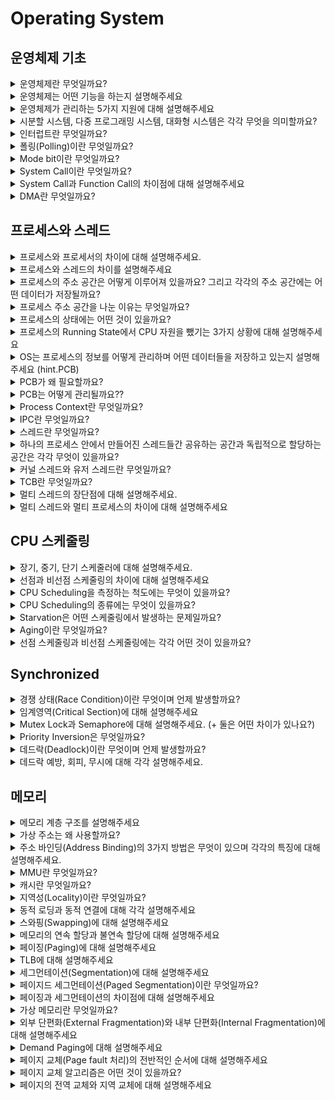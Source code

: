 # Operating System

## 운영체제 기초
<details>
<summary>운영체제란 무엇일까요?</summary>

<hr>

**운영 체제(OS, Operating System)** 란 컴퓨터 시스템의 자원을 효율적으로 관리하며 사용자가 컴퓨터를 편리하고 효과적으로 사용할 수 있는 환경을 제공하는 여러 프로그램들의 모임이다. 그리고 응용 프로그램과 하드웨어 간의 인터페이스로서 다른 응용 프로그램이 유용한 작업을 할 수 있도록 환경을 제공해준다.

넓은 의미에서는 커널 뿐만 아니라 시스템을 위한 유틸리티를 포함하는 개념을 갖고 있으며 좁은 의미에서는 메모리에 올라가있는 커널을 의미한다.

> 커널이란?
>
> - 전체 운영체제 코드 중 메모리에 올라가있는 부분을 커널이라고 한다.

<hr>
</details>

<details>
<summary>운영체제는 어떤 기능을 하는지 설명해주세요</summary>

<hr>

- CPU 스케줄링
- 메모리 관리
- 파일 관리
- 입출력 관리
- 프로세스 관리
- 네트워킹
- 보호
    - 시스템의 오류를 검사하고 복구합니다.
    - 자원 보호 기능을 제공합니다.

<hr>
</details>

<details>
<summary>운영체제가 관리하는 5가지 지원에 대해 설명해주세요</summary>

<hr>

**프로세스 관리**

- 프로세스의 스케줄링과 동기화 관리를 담당한다.
- 프로세스의 생성과 제거, 시작과 정지, 메시지 전달 등의 기능을 담당한다.

**저장장치 관리**

저장장치에는 1차 저장장치인 메인 메모리와 2차 저장장치인 하드디스크, NAND등이 있다. 운영체제는 이러한 저장장치를 관리하며 프로세스에게 메모리 할당 및 회수, 파일 생성과 삭제, 변경, 유지 등의 관리를 한다.

- 1차 저장장치 (Main Memory)
    - 프로세스에 할당하는 메모리
    - 영역의 할당과 해제각 메모리 영역 간의 침범 방지
    - 메인 메모리의 효율적 활용을 위한 가상 메모리 기능
- 2차 저장장치(HDD, NAND Flash Memory 등)
    - 파일 형식의 데이터 저장
    - 이런 파일 데이터 관리를 위한 파일 시스템을 OS에서 관리
    - `FAT, NTFS, EXT2, JFS, XFS` 등 많은 파일 시스템들이 개발되어 사용 중

**네트워킹**

TCP/IP기반의 인터넷에 연결하거나 응용 프로그램이 네트워크를 사용하면 OS에서 네트워크 프로토콜을 지원해야한다. 이처럼 OS는 응용 프로그램과 하드웨어 사이의 인터페이스 역하을 하며 하드웨어를 소프트웨어적으로 제어 및 관리를 하는 것을 알 수 있다.

**주변장치 관리**

- 입출력 장치의 스케줄링 및 전반적인 관리를 담당한다.
- 디바이스 드라이버를 OS가 관리하여 여러 하드웨어를 사용할 수 있게 해준다.

**사용자 관리**

사용자별 계정을 관리할 수 있는 사용자 관리 기능을 제공한다.

<hr>
</details>

<details>
<summary>시분할 시스템, 다중 프로그래밍 시스템, 대화형 시스템은 각각 무엇을 의미할까요?</summary>

<hr>

- CPU 작업시간을 여러 프로그램이 나누어 쓰는 시스템을 **시분할 시스템(time sharing system)**이라고 부른다.
- 메모리 공간을 분할해 여러 프로그램들을 동시에 메모리에 올려서 처리하는 시스템을 **다중 프로그래밍 시스템(multi-programming system)**이라고 한다.
- 사용자 관점에서 각 프로그램에 대한 키보드 입력의 결과를 곧바로 화면에 보여주는 것과 같은 시스템을 **대화형 시스템(interactive system)**이라고 한다.

→ 세 시스템 모두 여러 프로그램이 하나의 컴퓨터에서 동시에 실행되는 다중작업용 운영체제에 속한다.

<hr>
</details>

<details>
<summary>인터럽트란 무엇일까요?</summary>

<hr>

CPU가 프로그램을 실행하고 있는중 예기치 않은 상황이나 지금보다 먼저 수행해야하는 일이  발생한 경우 현재 실행 중인 작업을 즉시 중단하고, 발생된 상황에 대한 우선 처리가 필요함을 CPU에게 알리는 것을 의미한다.

- 하드웨어적으로 시그널을 확인하는 방식이다.
- 인터럽트 발생시에만 처리를 하여 시스템 부하가 적다.

이러한 인터럽트는 크게 하드웨어 인터럽트와 소프트웨어 인터럽트로 나뉘게 된다.

### 하드웨어 인터럽트

각각의 Hardware I/O device에서 발생한 인터럽트를 하드웨어 인터럽트라고 한다.

- 종류
  - 입출력 인터럽트 (I/O interrupt) - 입출력 작업의 종료나 입출력 오류에 의해 CPU의 기능이 요청됨
  - 정전,전원 이상 인터럽트(Power fail interrupt) - 전원 공급의 이상
  - 기계 착오 인터럽트(Machine check interrupt) - CPU의 기능적인 오류
  - 외부 신호 인터럽트(External interrupt) - I/O 장치가 아닌 오퍼레이터나 타이머에 의해 의도적으로 프로그램이 중단된 경우

### 소프트웨어 인터럽트 (= trap)

- CPU 내부에서 자신이 실행한 명령이나 CPU의 명령 실행에 관련된 모듈이 발생하는 경우 발생한다.
- 프로그램의 오류에 의해 생기거나 System call을 호출할 때 발생한다.
- 종류
  - **System call**: 애플리케이션이 kernel의 함수를 실행하기 위해 system call을 발생시킨다.
  - Exception
    - divide by zero, overflow/underflow, etc..

### 인터럽트 실행 과정

![Untitled](img/os/interrupt.png)

- Device controller는 요청한 작업이 끝나면 interrupt를 발생시켜 interrupt request line에 쌓아 둔다.
- CPU는 각각의 instruction이 끝날 때마다 interrupt line이 setting됐는지 확인을 하고 setting됐으면 CPU는 instruction의 수행을 멈추고 interrupt handler를 통해 interrupt를 처리한다.
- Interrupt가 발생하면 CPU는 interrupt vector로 실행을 전송한다. Interrupt vector는 interrupt service routine의 address를 알고 있어 해당 address를 알려주고 CPU는 해당 service routine을 실행시킨다. 실행이 끝나면 작업을 마친 프로세스를 block 상태에서 ready상태로 변경하고 기존의 수행 중이던 process를 이어서 수행한다. (프로세스의 우선순위에 따라 인터럽트 처리를 마친 프로세스를 바로 실행할 수도 있다.)

### 📚 Reference
- [인터럽트(Interrupt)의 개념과 종류](https://raisonde.tistory.com/entry/%EC%9D%B8%ED%84%B0%EB%9F%BD%ED%8A%B8Interrupt%EC%9D%98-%EA%B0%9C%EB%85%90%EA%B3%BC-%EC%A2%85%EB%A5%98)
- [[OS] Interrupt 인터럽트란?](https://doh-an.tistory.com/31)

<hr>
</details>

<details>
<summary>폴링(Polling)이란 무엇일까요?</summary>

<hr>

- 인터럽트와 같게 CPU가 다른 프로세스를 실행하는 동안 디바이스로 부터 발생하는 이벤트들을 처리하는 방법 중 하나이다.
- 폴링 방식은 특정 주기마다 CPU가 디바이스들이 serving(이벤트 처리)이 필요한지 체크하여야해서 CPU 사이클의 낭비가 발생한다.
    - 폴링은 특정 주기마다 CPU가 디바이스를 poll할 때만 serving이 가능하다. 하지만 인터럽트는 언제든지 발생할 수 있다.
- 인터럽트와 다르게 소프트웨어적으로 시그널을 확인하는 방식이다.
- 장점으로는 구현이 쉽고 우선순위의 변경이 용이하다는 점이 있다.

> 인터럽트는 폴링 방식과 다르게 하드웨어로 지원을 받아야하는 제약이 있다. 하지만 폴링 방식보다 신속하게 대응하는 것이 가능하여 실시간 대응이 필요할 때 필수적인 기능이다. 즉, 인터럽트는 발생시기를 예측하기 힘든 경우 컨트롤러가 가장 빠르게 대응할 수 있는 방식이다.


### 📚 Reference
- [Interrupt와 polling의 차이](https://seonggyu.tistory.com/26)

<hr>
</details>

<details>
<summary>Mode bit이란 무엇일까요?</summary>

<hr>

- 사용자 장치의 잘못된 수행으로 다른 프로그램 및 운영체제에 피해가 가지 않도록 하기 위한 Mode bit이라는 보호장치가 존재한다.
- Mode bit은 **하드웨어적**으로 두가지 모드의 operation을 지원한다.
  - 1이면 user mode (사용자 프로그램 수행)
  - 0이면 kernel mode (OS코드 수행)
- Privileged instruction은 파일을 다루거나 I/O에게 request를 하는 등 OS만 실행할 수 있는 instruction으로 kernel mode에서만 수행가능하다.
- 만약 user mode에서 실행하려고 하면 프로그램을 종료하고 software interrupt가 발생한다. User Program이 hardware에 접근하려면 system call을 통해 실행하여야 한다.

<hr>
</details>

<details>
<summary>System Call이란 무엇일까요?</summary>

<hr>

User program이 접근하지 못하는 OS만의 Privileged instruction을 실행하기 위해 OS에게 특정 일들을 수행해달라고 요청하는 것으로 Software interrupt이다. 이는 User program과 OS사이의 interface를 제공한다.

System call이 발생하면 mode bit을 0으로 변경하여 요청된 작업을 처리하고 다시 유저모드인 1로 변경하여 유저 프로세스가 수행되게 된다.

<hr>
</details>

<details>
<summary>System Call과 Function Call의 차이점에 대해 설명해주세요</summary>

<hr>

![Untitled](img/os/systemCall_vs_functionCall.png)

fuction call은 같은 process 내에서 process 내에 있는 function 을 불러서 수행하는 것이다. 반면에 System call은 OS의 도움을 받아 OS의 function을 불러서 수행하는 것이다.

<hr>
</details>

<details>
<summary>DMA란 무엇일까요?</summary>

<hr>

- 모든 메모리의 접근은 CPU에 의해 접근이 가능하여, 메모리의 접근을 위해서는 CPU에게 인터럽트를 발생시켜 부탁해야 했다. 이러한 구조는 모든 메모리 연산이 필요할 때마다 interrupt를 발생시키고, CPU는 인터럽트를 처리하기 위해 로컬버퍼와 메모리 사이에서 데이터를 옮기는 일까지 진행했다. 이러한 이유때문에 CPU의 효율성이 떨어지는 문제가 존재하였다. 비효율을 극복하기 위해 CPU이외에 메모리 접근이 가능한 장치가 있는데 이를 DMA(Direct Memory Access)라고 한다.
- DMA는 일종의 컨트롤러 장치로서, CPU가 입출력 장치들의 메모리 접근 요청에 의해 자주 인터럽트 당하는 것을 막아주는 역할을 한다.
- **DMA를 사용하면 로컬버퍼에서 메모리로 데이터를 읽어오는 작업을 CPU가 아닌 DMA가 대행하게 된다.** 덕분에 CPU가 인터럽트를 처리할 필요가 없다.
- DMA는 바이트단위가 아닌 블록 단위로 데이터를 메모리로 읽어온 후 CPU에게 인터럽트를 발생시켜 작업의 완료를 알린다.
  - CPU에 발생하는 인터럽트의 빈도를 줄여 CPU를 좀 더 효울적으로 관리할 수 있게 해준다.

<hr>
</details>

## 프로세스와 스레드
<details>
<summary>프로세스와 프로세서의 차이에 대해 설명해주세요.</summary>

<hr>

- 프로세스는 코드로 작성된 프로그램이 메모리에 적재되어 사용할 수 있는 상태가 된 것이다. 즉, 메모리 상에서 실행중인 프로그램을 프로세스라고 한다.
- 프로세서는 CPU를 의미한다.

<hr>
</details>

<details>
<summary>프로세스와 스레드의 차이를 설명해주세요</summary>

<hr>

- 프로세스는 메모리에 적재된 하나의 프로그램을 의미한다.
- 스레드는 CPU에서 동작하는 가장 작은 단위의 작업 단위이다.

> 프로세스는 운영체제로부터 자원을 할당받는 작업의 단위이고 스레드는 프로세스가 할당받은 자원을 이용하는 실행의 단위이다.

> 하나의 프로세스는 1개 이상의 여러 스레드가 들어갈 수 있으며 컨테이너는 스레드를 관리하는 컨테이너로 볼 수 있다.

<hr>
</details>

<details>
<summary>프로세스의 주소 공간은 어떻게 이루어져 있을까요? 그리고 각각의 주소 공간에는 어떤 데이터가 저장될까요?</summary>

<hr>

- **Text (Code)**: 코드 자체를 구성하는 메모리 영역
- **Data**:  전역변수, 정적 변수, 배열과 같은 static data (global variable)
  - 초기화된 데이터는 data 영역에 저장하며 초기화되지 않은 데이터는 bss 영역에 저장한다.
- **Stack**: 지역변수, 매개변수, 리턴 값과 같은 데이터를 저장하는 임시 메모리 영역이다. (local variable, function parameter, return address)
- **Heap**: run time 시점에 동적 할당되는 데이터들이 저장된다. (malloc, java object)

  > C에서 Pointer 변수 같은 경우 stack에는 데이터의 주소값들이 저장이 되고 heap에는 실제 값이 저장된다.

  > Java의 경우 객체 생성에서 비슷한 예시가 있다.
  >
  >
  > ![Untitled](img/os/process_stack_heap.png)
  >
  > int a,b는 local variable이어서 stack에 저장이 되고 class1 obj도 local variable이어서 stack에 저장이 되는데 object의 실제 내용은 heap에 저장이 되고 stack에서는 주소값을 갖고 있다. object는 생성이 되면 처음에는 stack에 주소값만 생성이 되고 실제로 할당이 되면 그때서야 heap이 생성되고 실제 데이터가 저장이 된다.

<hr>
</details>

<details>
<summary>프로세스 주소 공간을 나눈 이유는 무엇일까요?</summary>

<hr>

최대한 데이터를 공유하며 메모리 사용량을 줄이기 떄문이다.

Code와 같은 프로그램 자체의 정보는 같은 변함이 없는 같은 내용이기에 따로 관리를 하며 공유를 한다. 반면에 Stack, Data는 스택 구조의 특성과 전역 변수의 활용성을 위해서 나누게 되었다.

<hr>
</details>

<details>
<summary>프로세스의 상태에는 어떤 것이 있을까요?</summary>

<hr>

![Untitled](img/os/process_state.png)

- **New**: process가 생성중인 상태
- **Ready**: CPU를 사용하려고 기다리는 상태 (할당이 되면 바로 시행하려고 proces 가 메모리에 올라가 있다.)
- **Running**: CPU를 잡고 instruction을 수행중인 상태
- **Blocked(wait, sleep)**: CPU를 주어도 당장 instruction을 수행할 수 없는 상태, process 자신이 요청한 event (I/O, 공유하는 데이터 등)가 즉시 만족되지 않아 이를 기다리는 상태이다. 요청한 event가 수행을 마치면 interrupt를 발생시키고 blocked상태의 process를 ready queue에 옮겨준다.
- **Terminated**: 수행이 끝난 상태

<hr>
</details>

<details>
<summary>프로세스의 Running State에서 CPU 자원을 뺐기는 3가지 상황에 대해 설명해주세요</summary>

<hr>

1. Interrupt가 발생했을 때 (timer도 포함)
2. I/O request를 하기 위해 system call을 하여 waiting상태로 넘어가는 경우
3. Process의 수행이 끝나서 terminated로 되는 경우

<hr>
</details>

<details>
<summary>OS는 프로세스의 정보를 어떻게 관리하며 어떤 데이터들을 저장하고 있는지 설명해주세요 (hint.PCB)</summary>

<hr>
각각의 Process들은 OS의 관리를 받게 되는데 이때 OS는 process의 현재 정보들을 알기 위해 PCB(Process Control Block)를 사용한다.

PCB는 아래의 정보들을 저장하고 있다.

- Process **state**
- Process number: process id (**pid**)
- **Program counter** (PC) - next instruction address
- **CPU register** – contents of registers (in CPU)
- etc (Owner, CPU Usage, Memory Usage, Process Priority, I/O status information)

<hr>
</details>

<details>
<summary>PCB가 왜 필요할까요?</summary>

<hr>

CPU core는 하나의 프로세스가 사용하지 않고 여러 프로세스가 공유해서 사용한다. 이때 프로세스의 교체(Context switching)이 발생할 때마다 실행중인 CPU에 올라간 프로세스의 정보를 변경해야하고, 프로세스들은 추후 CPU 이용 순서가 왔을 때 이전 작업 내용을 이어서 하기 위해 정보를 저장해야할 필요가 있다. 운영체제는 이러한 프로세스의 정보를 PCB를 통해 저장하고 관리하고 있다.

Context Switching이 발생할 때는 PCB의 값들을 변경하게 되며 PCB의 정보를 통해 연산을 이어서 한다.

<hr>
</details>

<details>
<summary>PCB는 어떻게 관리될까요??</summary>

<hr>

- kernel의 data영역은 CPU, memory, disk등의 데이터들을 각각 갖고 있다. 그리고 각각의 process의 정보들을 갖고 있는 PCB들이 존재한다. 즉, PCB는 kernel의 data 영역에서 관리된다.

  ![Untitled](img/os/pcb_in_os.png)

- 이때 PCB들은 Linked List 방식으로 관리가 된다. PCB List Head에 PCB들이 생성될 때마다 붙게 된다. 주소값으로 연결이 이루어져 있는 연결리스트이기 때문에 삽입 삭제가 용이하다.
- 프로세스가 생성되면 PCB가 생성되고 프로세스가 종료되면 PCB도 제거된다.

<hr>
</details>

<details>
<summary>Process Context란 무엇일까요?</summary>

<hr>

- 프로세스 문맥(Process Context)이란 프로세스가 현재 어떤 상태에서 수행되고 있는지 정확히 규명하기 위해 필요한 정보를 의미한다.
- 시분할 시스템에서는 CPU의 제어권을 공유하기에 프로세스를 재개하는 시점에 대한 정보를 알기 위해 Process Context를 이용한다.
- 프로세스의 주소공간(코드, 데이터, 스택 상태)등을 비롯해 레지서터의 값, 시스템 콜 등을 통해 커널에서 수행한 일의 상태, 프로세스에 관해 커널이 관리하고 있는 각종 정보 등을 포함한다.
- 하드웨어 문맥, 프로세스 주소 공간, 커널상의 문맥으로 나누어볼 수 있다.
  - 하드웨어 문맥: CPU의 수행 상태를 나태는 것으로 **PC**와 **레지스터**에 저장한 값들
  - 프로세스 주소 공간: **코드**, **데이터**, **스택**으로 구성되는 주소공간
  - 커널 상의 문맥: **PCB**, **커널 스택**과 같은 자료구조
- 실행중인 프로세스가 발생할 때, 문맥을 교환하는 것을 Context Switching이라고 한다.
  - Context Switching은 타이머 인터럽트나 입출력 요청 시스템 콜을 통해 프로세스가 blocking 상태로 이동할 때만 발생하며, 그 외의 system call이나 context switching에는 발생하지 않는다.

    > 단순히 사용자 모드에서 커널 모드로 바뀌어 특권명령을 수행하는 시스템 콜이나 인터럽트는 단순히 커널 모드에서 처리하고 사용자모드로 바뀌게 된다. context switching은 없다!!!


<hr>
</details>

<details>
<summary>IPC란 무엇일까요?</summary>

<hr>

경우에 따라서 독립적인 프로세스들이 협력할 때 업무의 효율성이 증진될 수 있다.

- 부분적인 처리 결과나 정보 공유, 처리 속도 향상 등

이를 위해 운영체제는 프로세스간 협력 메커니즘을 제공한다. 대표적으로는 **IPC(Inter-Proess Communiacation)**이 있다.

즉, IPC란 하나의 컴퓨터 안에서 실행 중인 서로 다른 프로세스간에 발생하는 통신을 말한다.

### IPC 종류

> 대표적인 Message Passing과 Shared Memory만 알아도 된다.
>

**익명 PIPE**

익명 파이프는 부모-자식 프로세스간 통신처럼 통신할 프로세스를 명확히 알 수 있는 경우에 사용한다.

파이프는 두 개의 데이터를 연결하는데 하나의 프로세스는 데이터를 쓰기만하고, 다른 프로세스는 데이터를 읽기만하는 단방향 통신이다. (**반이중 통신**이라고도 불린다.) 그래서 양방향 통신을 하고 싶으면 2개의 파이프를 만들어야 한다.

간단하게 사용할 수 있는 장점이 있고 단순한 데이터의 흐름을 가질 땐 해당 파이프를 사용하는 것이 효율적이나 **전이중통신(양방향 통신)**을 위해 2개의 파이프를 만들어야 할 때는 구현이 복잡해진다는 단점이 있다.

**Named PIPE(FIFO)**

Named 파이프는 전혀 모르는 상태의 프로세스들 사이의 통신에 사용한다.

부모 프로세스와 무관한 다른 프로세스도 통신이 가능하다. 하지만 익명 파이프처럼 읽기/쓰기가 동시에 불가능하여 전이중 통신을 만들기 위해서는 2개의 파이프를 만들어야 한다.

**Message Passing**

두 프로세스의 주소 공간이 달라 메시지를 직접 전달할 수는 없고 통신하기를 원하는 두 프로세스 사이에 communication link를 생성한 후 커널의 `send()`, `recieve()` 연산을 통해 메시지를 주고받는다.

> `send()`, `recieve()` 연산은 시스템 콜을 통해 사용할 수 있다.
>

메시지 전달은 전송 대상이 다른 프로세스인지 아니면 메일박스라는 일종의 저장공간인지에 따라 다시 직접 통신(direct communication)과 간접 통신(indirect communication)으로 나뉘게 된다.

**Shared Memory**

파이프, 메시지 큐가 통신을 이용한 설비라면, **공유 메모리는 데이터 자체를 공유하도록 지원하는 설비**이다.

Shared memory를 사용하면 특수한 공간이 생기는데 이 공간을 process들이 각자 자신의 공간이라고 생각하며 사용한다. 프로세스가 공유 메모리 할당을 커널에 요청하면 커널은 해당 프로세스에 메모리 공간을 할당해주고 이후에 모든 프로세스는 해당 메모리에 접근할 수 있다.

해당 방법은 중개자 없이 곧바로 메모리에 접근할 수 있어서 IPC 중에서 가장 빠르게 작동한다. 하지만 2개 이상의 Process가 동시에 접근하려는 문제(Proces synchronization)와 Multi Processor에서의 Cache Coherence Problem이 발생할 수 있다.

**Memory Map**

공유 메모리처럼 메모리를 공유하는 방법이다. 메모리 맵은 열린 파일을 메모리에 매핑시켜 공유하는 방식이다.

주로 파일로 대용량 데이터를 공유해야 할 때 사용한다.

**Socket**

네트워크 통신을 통해 데이터를 공유한다.

클라이언트와 서버가 소켓을 통해서 통싢는 구조로 원격에서 프로세스간 데이터를 공유할 때 사용한다.

> 이러한 IPC 통신에서 프로세스 간 데이터를 동기화하고 보호하기 위해 세마포어와 뮤텍스를 사용한다.

<hr>
</details>

<details>
<summary>스레드란 무엇일까요?</summary>

<hr>

CPU가 동작하는 가장 작은 단위를 스레드(thread)라고 한다.
사용자들이 2개의 같은 program을 이용하는 경우는 program들은 동일한 code를 실행하고 data들을 공유하고 싶을 것이다. 그래서 code와 data를 같이 공유하며 사용하자라고 만든 것이 thread이다

- 하나의 Process는 한개 이상의 스레드로 구성된다.
- 동일한 프로그램을 여러 개 띄우더라도 process가 하나만 만들어진다. (code, data이 하나만 만들어진다는 뜻.)
- IPC없이 바로 shared memory에 접근 가능하다
- Process들끼리 바꾸는 context switching보다 Thread를 변경하는 것이 overhead가 적다.
- 새로운 스레드를 만들 때는 PC, Register, Stack에 대한 공간만 만들면 됨으로 프로세스를 만드는 것보다 memory와 time 측면에서 이점이 있다.

<hr>
</details>

<details>
<summary>하나의 프로세스 안에서 만들어진 스레드들간 공유하는 공간과 독립적으로 할당하는 공간은 각각 무엇이 있을까요?</summary>

<hr>

- 공유하는 공간: Code, Data (OS Resource도 공유한다.)
- 각각 관리하는 공간: PC, Register, Stack
  - TCB(Thread Control Block)으로 관리

<hr>
</details>

<details>
<summary>커널 스레드와 유저 스레드란 무엇일까요?</summary>

<hr>

### Kernel thread

- thread_create system call을 통해 생성되며 Kernel의 support를 받아 kernel이 thread의 존재를 알게 된다.
- 각각의 thread는 TCB를 갖는다. (TCB의 정보들은 PCB안에 있다.)
- **장점** : Parallelism과 Concurrency를 지원한다.

  (Concurrency: 하나의 스레드가 block 상태에 있어도 다른 스레드가 실행 가능하다.)

- **단점** : thread들은 kernel을 통해서 operation을 해야하기에 User thread보다 무겁다.

### User thread

![Untitled](img/os/user_thread.png)

- Implement thread in user library.
- 생성을 위해 system call이 필요 없다.
- 하나의 kernel thread안에 여러 개의 user thread가 mapping되어서 만들어진다.
- **장점** : kernel이 존재를 몰라서 user space안에서 thread library에 의해 관리된다. system call이 필요 없어서 빠르다.
- **단점** : 하나의 user thread가 system call을 만들면 전체 thread가 blocked 상태가 된다 또한 Parallelism을 지원하지 않는다.

<hr>
</details>

<details>
<summary>TCB란 무엇일까요?</summary>

<hr>

- 프로세스를 PCB를 통해 관리하듯이 스레드는 TCB(Thread Control Block)라는 구조를 통해 관리된다.
- TCB의 정보는 PCB안에 있다.
- 각각의 Kernel Thread에만 생성된다.
- PC, register의 정보를 갖고 있다.
- ready queue는 CPU를 기다리고 있는 TCB의 리스트로 context switch를 할때마다 TCB들에 있는 각각의 PC, register 정보를 바꿔주게 된다.

<hr>
</details>

<details>
<summary>멀티 스레드의 장단점에 대해 설명해주세요.</summary>

<hr>

하나의 프로세스에 여러 스레드로 자원을 공유하며 작업을 나누어 수행하는 것이다.

**장점**

- 독립적으로 프로세스를 생성하는 것에 비해 PC, Register, Stack에 대한 공간만 만들면 됨으로 프로세스를 만드는 것보다 memory와 time 측면에서 이점이 있다.
- 시스템의 처리율이 향상된다.
- 스레드간 데이터를 주고받는 것이 간단해지고 시스템 자원 소모가 줄었다.
- 스레드 사이의 작업량이 적어 Context Switching이 빠르다. (캐시 메모리를 비울 필요가 없다)
  - Non-blocking system call을 하여 효율적이다.
    - Single thread는 I/O작업을 하면 process전체가 waiting으로 가게 되는 blocking system인데 multi-thread process같은 경우는 하나의 thread가 I/O작업을 하여 해당 thread가 waiting으로 가더라도 다른 thread가 CPU를 할당받아 사용할 수 있는 Non-blocking system이다.
- 간단한 통신 방법으로 프로그램의 응답시간과 통신 비용이 단축됐다. (IPC없이 Shared 메모리에 접근 가능)

**단점**

- 자원을 공유하기에 bottle neck, deadlock과 같은 동기화 문제가 발생할 수 있다.
- 주의깊은 설계가 필요하고 디버깅이 어렵다.
- 하나의 스레드에 문제가 생기면 전체 프로세스가 영향을 받는다.
- 단일 프로세스 시스템의 경우 효과를 기대하기가 어렵다.

<hr>
</details>

<details>
<summary>멀티 스레드와 멀티 프로세스의 차이에 대해 설명해주세요</summary>

<hr>

> 멀티 프로세스는 하나의 프로그램을 여러 개의 프로세스로 구성하여, 각 프로세스가 하나의 작업을 처리하는 것을 의미한다.
>

> 멀티 스레드는 하나의 프로세스에 여러 스레드가 자원을 공유하며 작업을 나누어 수행하는 것이다.
>

차이

- 멀티 스레드는 멀티 프로세스보다 작은 메모리 공간을 차지하고 Context Switching이 빠른 장점이 있지만, 동기화 문제와 하나의 스레드 장애로 전체 스레드가 종료될 위험을 갖고 있다.
- 멀티 프로세스는 하나의 프로세스가 죽더라도 다른 프로세스에 영향을 주지 않아 안정성이 높지만, 멀티 스레드보다 많은 메모리 공간과 CPU 시간을 차지하는 단점이 있다.
- 두 방법은 동시에 여러 작업을 수행하는 점에서 동일하지만, 각각의 장단이 있음으로 적용하는 시스템에 따라 적합한 동작 방식을 선택하고 적용해야 한다.

### 📚 Reference
- [[OS]멀티 프로세스와 멀티 스레드의 차이는 무엇일까?](https://livenow14.tistory.com/67)

<hr>
</details>

## CPU 스케줄링
<details>
<summary>장기, 중기, 단기 스케줄러에 대해 설명해주세요.</summary>

<hr>

**장기 스케줄러(long term scheduler)**

- 장기 스케줄러는 작업 스케줄러(job scheduler)라고도 불리며, 어떤 프로세스를 준비 큐에 진입시킬지 결정하는 역할을 한다.
  - ready queue에 있는 작업들은 CPU에서 실행되기 위해 프로세스 메모리를 보유하여야 하여 장기 스케줄러는 메모리를 할당하는 문제에 관여한다. → 메모리 할당 승인을 결정
  - 메모리에 올라가있는 프로세스의 수(degree of multiprogramming)를 조절한다.

  > 현대의 시분할 시스템의 운영체제에서는 프로세스가 시작 상태가 되면 장기 스케줄러 없이 곧바로 프로세스에 메모리를 할당해 준비 큐에 넣어준다. → 장기 스케줄러 대신 중기 스케줄러를 사용
>

**단기 스케줄러(short term scheduler)**

- 단기 스케줄러는 CPU 스케줄러라고도 하며, ready queue의 프로세스 중에서 어떤 프로세스를 다음번에 실행 상태로 만들 것인지 결정한다.
- 시분할 시스템에서는 타이머 인터럽트가 발생하면 단기 스케줄러가 호출된다.

**중기 스케줄러(medium term scheduler)**

- 현대의 시분할 시스템용 운영체제에서는 장기 스케줄러 대신 중기 스케줄러를 두는 경우가 많다.
- 너무 많은 프로세스에게 메모리를 할당해 시스템의 성능이 저하되는 경우 이를 해결하기 위해 메모리에 적재된 프로세스의 수를 동적으로 조절하기 위해 추가된 스케줄러이다. (장기 스케줄러와 같이 메모리에 올라와 있는 프로세스 수를 조절하는 역할 수행)
- 프로세스당 보유 메모리양이 지나치게 적어진 경우 이를 완화시키기 위해 일부 프로세스를 메모리에서 디스크로 스왑 아웃(swap out)시키는 역할을 수행한다.
  - 0순위: block 상태의 프로세스
  - 그럼에도 부족하다면? 타이머 인터럽트의 발생으로 준비큐로 이동하는 프로세스를 swap out!
- 중기 스케줄러에는 중지(suspended, stopped) 상태가 추가되어 운영된다.
  - 중지 상태의 프로세스들은 메모리를 조금도 보유하지 않고 디스크에 스왑 아웃된 상태로 존재한다.

<hr>
</details>

<details>
<summary>선점과 비선점 스케줄링의 차이에 대해 설명해주세요</summary>

<hr>

**Non-preemtive(비선점)**

- Process가 CPU를 스스로 놔줄 때까지 기다리는 스케줄링 방식이다. Process들은 종료 또는 I/O 작업을 하기 전까지는 CPU를 지속적으로 사용할 수 있다.
- CPU를 놓아줄 때까지 기다려야해서 preemtive에 비하여 context switch가 적게 일어나 Overhead가 적다. 하지만 새로운 작업을 요청해도 자신의 순서가 오기까지 오래 기다려야 하기에 response time이 오래걸리는 단점이 있다.
- 바로바로 반응해야하는 프로그램들에는 좋지 못하다.

**Preemtive(선점)**

- interrupt를 통해 강제로 CPU를 뺐는 방법이다.
- 현대 대부분의 OS는 preemtive방식이다.
- race condition이 발생한다.

<hr>
</details>

<details>
<summary>CPU Scheduling을 측정하는 척도에는 무엇이 있을까요?</summary>

<hr>

- **CPU utilization**: CPU를 얼마나 사용하는지, 높을수록 효율적으로 사용하는 거라 좋다.
- **Throughput**:  시간당 수행한 작업의 양
- **Turnaround time**
  - 프로세스가 종료되기까지 걸린 시간
  - waiting시간, 실행 시간을 모두 합친 것으로 process가 생성되어서 종료되기까지 총 시간
- **Waiting time**
  - ready queue에서 기다린 총 시간
  - waiting queue에서 기다리는 전체 시간을 의미
  - turnaround time과 함께 CPU scheduling 알고리즘의 성능을 측정하는 변수로 사용
- **Response time**
  - 프로세스가 생성되고 첫번째 응답이 있기까지 걸린 시간
  - interactive and real-time system 프로그램 측정에 사용된다.

<hr>
</details>

<details>
<summary>CPU Scheduling의 종류에는 무엇이 있을까요?</summary>

<hr>

### **First-come, First-Served (FCFS)**

- Queue와 같이 먼저 들어온 것이 먼저 수행되는 스케줄링 방법이다.
- Non-preemtive scheduling방법이다.
- **Convoy Effect** 가 발생할 수 있다.

  > Convoy Effect란?
  >
  >
  > I/O bound process 들이 늦게 들어오고 CPU bound process들이 먼저 들어오게 된다면 실행 시간이 적은 I/O bound process들은 많은 시간을 기다려야하는데 이러한 상황을 Convoy Effect라고 한다.
  >
  > ![Untitled](img/os/convoy_effect.png)
>

### Shortest-Job-First (SJF) scheduling

- CPU burst가 짧은 것부터 실행을 하여 waiting time을 최소 시키는 스케줄링 방법이다.
- 평균 waiting time이 가장 적다
- SJF에서는 CPU bust length가 어떤지는 확실히 알 수가 없어서 예측을 해야한다. 예측은 과거의 데이터를 갖고 exponential moving average를 하여 CPU burst를 예측한다.
- Nonpreemptive SJF, Preemptive SJF가 존재한다.

![Untitled](img/os/cpu_scheduling_sjf.png)

> **Shortest-Remaining-Time-First (SRTF)**
>
> - Preemptive SJF이다.
> - preemptive SJF는 새로운 process가 들어왔을때 또는 process가 종료됐을때마다 어떤 process의 burst time이 가장 작은지 판별을 하고 현재 실행되고 있는 process보다 더 짧은 burst time을 가진 process가 있다면 context switch를 한다.
    >
    >     ![Untitled](img/os/cpu_scheduling_srtf.png)

- SJF 장점
  - waiting time을 최소화한다.
  - 짧게 끝낼 수 있는 process들을 먼저 실행시켜서 process의 수를 최소화한다.
- SJF 단점
  - CPU burst time은 예측으로만 알 수 있는데 예측이 틀릴 수 있기에 실제 적용이 힘들다.
  - **Starvation Problem**이 발생할 수 있다.

    > Starvation이란?
    >
    > - burst time이 짧은 process들이 계속 들어오면 burst time의 길이가 긴 process는 실행되지 못하고 무한정 기다리게 된다. 이러한 문제를 Starvation이라고 한다.

### HRN (Hightest Response-ratio Next)

- SJF의 단점을 보완하여 우선순위를 계산하여 CPU 선점의 불평등을 보완한 방법이다.
- 프로세스가 실제 실행될 시간과 대기 시간에 따라 우선순위를 결정한다.
- 우선순위 = (대기시간 + 실행시간) / (실행시간)

### **Round Robin (RR)**

![Untitled](img/os/cpu_scheduling_rr.png)

- Timer를 사용하여 time quantum이후에 실행중인 일을 중단하고 다른 process로 context switch 시키는 실행시키는 스케줄링 방법이다.
- 일반적으로 SJF보다 평균 waiting time이 높다. 하지만 공정하고 starvation이 발생하지 않는다.
- 성능은 time quantum을 매우 크게 설정하면 FCFS와 같이 실행되고 매우 작게 설정하면 context switch time이 증가하여 overhead가 매우 높아져 비효율적으로 된다.
- 장점
  - 모두 돌아가며 수행하기에 response time이 적다.
  - FCFS와 비교하였을 때 I/O bound process에 한해서 waiting time이 크게 줄어든다. SJF보다는 일반적으로 waiting time이 길다.
  - SJF의 문제인 starvation이 발생하지 않는다.
- 단점
  - 길이가 비슷한 process들을 수행시키면 turnaround time이 증가하는 문제점이 있다.
  - preemtive 방식이기에 context switching을 하는 overhead가 발생한다.

### **Priority Scheduling**

![Untitled](img/os/cpu_scheduling_priority.png)

- Priority가 높은 process들부터 먼저 수행하는 스케줄링 방법이다.
- SJF도 priority scheduling중 하나이다. (우선순위를 job의 길이가 작은 거로 정한 것)
- Starvation이 발생할 수 있다. → 그에 대한 해결책 중 하나가 **Aging**이다.

  > Aging이란?
  >
  > - Aging은 각각의 process마다 시간이 지나면 지날수록 우선순의를 높여주는 방법이다.

### Multileve Queue

![Untitled](img/os/cpu_scheduling_multilevel_queue.png)

- 작업들을 여러 종류의 그룹으로 나누어 여러 개의 큐를 이용하는 기법이다.
  - 커널 작업은 우선순위가 높은 큐에서 실행된다.
- 우선순위가 낮은 큐들이 실행 못하는 걸 방지하고자 각 큐마다 다른 `Time Quantum`을 설정 해주는 방식 사용한다.
  - 우선순위가 높은 큐는 작은 `Time Quantum` 할당하고 우선순위가 낮은 큐는 큰 `Time Quantum` 할당한다.

### Multilevel-Feedback-Queue (다단계 피드백 큐)

![Untitled](img/os/cpu_scheduling_multilevel_feedback_queue.png)

- Multileve Queue에서 time quantum을 다 채운 프로세스는 CPU burst process라고 판단하여 하위 우선순위 큐로 내리는 스케줄링 방법이다.
- **I/O burst process와 같이 짧은 작업들에 우선순위를 주는 방법**이다.
- 처리 시간이 짧은 프로세스를 먼저 처리하기에 평균 turnaround time을 줄여준다.

### Real-time scheduling

- Process중에서 Deadline이 존재하는 것들도 존재한다. Real-time scheduling은 deadline을 지켜주는 스케줄링 방법이다.
- **Rate Montonic Scheduling, Earliest Deadline First Scheduling (EDF)** 이 존재한다.

<hr>
</details>

<details>
<summary>Starvation은 어떤 스케줄링에서 발생하는 문제일까요?</summary>

<hr>

Starvation이란?

- Priority Scheduling에서 우선순위가 높은 process들이 계속 들어오면 우선순위가 낮은 process는 실행되지 못하고 무한정 기다리게 된다. 이러한 문제를 Starvation이라고 한다.
- Priority Scheduling, SJF Scheduling에서 발생한다.

<hr>
</details>

<details>
<summary>Aging이란 무엇일까요?</summary>

<hr>

Aging은 Starvation을 해결하는 방법 중 하나로 각각의 process마다 시간이 지나면 지날수록 우선순의를 높여주는 방법이다.

<hr>
</details>

<details>
<summary>선점 스케줄링과 비선점 스케줄링에는 각각 어떤 것이 있을까요?</summary>

<hr>

**선점 스케줄링**

- SRTF(Shortest Remaining Time First)
- 라운드로빈(Round-Robin)
- 다단계 큐(Multi-level Queue)
- 다단계 피드백 큐

**비선점 스케줄링**

- FCFS(First Come First Service)
- SJF(Shortest Job First)
- 우선순위(Priority)
- HRN(Heighest Response Next)

<hr>
</details>

## Synchronized
<details>
<summary>경쟁 상태(Race Condition)이란 무엇이며 언제 발생할까요?</summary>

<hr>

multicore cpu에서 두개 이상 프로세스가 parallel하게 실행되는 경우 또는 두개 이상의 프로세스가 하나의 single core에서 concurrently하게 실행되는 등 공유 자원에 동시접근하는 문제가 발생할 수 있다.

이와 같이 두개 이상의 프로세스를 두고 경쟁하는 문제를 Race Condition이라고 한다.

### Race Condition이 발생하는 경우

1. **커널 작업을 수행하는 중에 인터럽트 발생하는 경우**
  - 문제점 : 커널모드에서 데이터를 로드하여 작업을 수행하다가 인터럽트가 발생하여 같은 데이터를 조작하는 경우
  - 해결법 : 커널모드에서 작업을 수행하는 동안, 인터럽트를 disable 시켜 CPU 제어권을 가져가지 못하도록 한다.
2. **프로세스가 'System Call'을 하여 커널 모드로 진입하여 작업을 수행하는 도중 context switching이 발생할 때**
  - 문제점 : 프로세스1이 커널모드에서 데이터를 조작하는 도중, 시간이 초과되어 CPU 제어권이 프로세스2로 넘어가 같은 데이터를 조작하는 경우 ( 프로세스2가 작업에 반영되지 않음 )
  - 해결법 : 프로세스가 커널모드에서 작업을 하는 경우 시간이 초과되어도 CPU 제어권이 다른 프로세스에게 넘어가지 않도록 함
3. **멀티 프로세서 환경에서 공유 메모리 내의 커널 데이터에 접근할 때**
  - 문제점 : 멀티 프로세서 환경에서 2개의 CPU가 동시에 커널 내부의 공유 데이터에 접근하여 조작하는 경우
  - 해결법 : 커널 내부에 있는 각 공유 데이터에 접근할 때마다, 그 데이터에 대한 lock/unlock을 하는 방법

<hr>
</details>

<details>
<summary>임계영역(Critical Section)에 대해 설명해주세요</summary>

<hr>

- 각각의 process들은 shared data를 접근하는 부분에 critical section이라고 불리는 code segment를 갖고 있다.
- 동시간대에 하나의 process만 critical section을 실행할 수 있다.
- 각각의 process들은 critical section에 들어갈 때 `entry section`에서 permission에 대해 물어보고 사용 가능하면 들어간다. 실행을 마치면 `exit section`을 통해 사용을 마쳤다는 것을 알리고 `remainder section`을 이어서 실행시킨다.
- Critical section에는 필요 조건이 있다.
  - **Mutual Exclusion**: 하나의 프로세스가 들어오면 다른 프로세스는 못 들어온다.
  - **Progress**: Critical Section을 실행하는 프로세스가 없을 때는 원하는 프로세스는 누구나 들어갈 수 있다.
  - **Bounded** **waiting**: 각각의 process들은 몇번의 시도안에 Critical Section에 들어갈 수 있어야 한다.
- Critical Section은 Mutex Lock 또는 Semaphore로 구현된다.

<hr>
</details>

<details>
<summary>Mutex Lock과 Semaphore에 대해 설명해주세요. (+ 둘은 어떤 차이가 있나요?)</summary>

<hr>

많은 시스템들은 synchronization을 하기 위해 atomic hardware instruction의 도움을 받는다. Atomic instruction은 interrupt를 발생하지 않는다.

mutex lock과 semaphore는 atomic instruction을 사용하기 위한 tool이다. 둘은 atomic instruction의 지원을 받아서 Critical Section을 구현한다.

### Mutex Locks

- 임계 구역을 가진 스레드들의 실행시간이 서로 겹치지 않고 각각 단독으로 실행되게 하는 기술로 공유된 자원의 데이터 혹은 임계영역(Critical Section) 등에 하나의 Process 혹은 Thread만 접근하도록 지원한다. (동기화 대상이 하나)
- Mutual Exclusion(상호 배제)의 약자이다.
- 해당 접근을 조율하기 위해 lock과 unlock을 사용한다. 누군가가 lock을 acquire하게된다면 다른 process들은 critical section을 들어가지 못한다.
  - lock : 현재 임계 구역에 들어갈 권한을 얻어온다 ( 만약 다른 프로세스/스레드가 임계 구역 수행 중이면 종료할 때까지 대기 )
  - unlock : 현재 임계 구역을 모두 사용했음을 알린다. ( 대기 중인 다른 프로세스/스레드가 임계 구역에 진입할 수 있음 )

### Semaphore

- 공유된 자원의 데이터 혹은 임계영역(Critical Section) 등에 정해진 수의 Process 혹은 Thread만 접근하도록 지원한다. (동기화 대상이 하나 이상)
- Semaphore는 S라는 integer variable을 갖고 critical section을 관리한다.
- Wait(S)와 signal(S)는 atomic instruction이다
- Semaphore는 mutex lock보다 활용도가 높다.
- semaphore의 크기에 따라 Binary semaphore, Counting semaphore가 존재
- Deadlock과 Priority Inversion 문제가 발생할 수 있다.

**Binary semaphore**

- Semaphore값이 0,1만 갖는 것으로 Mutex lock과 동일하다.
- 누가 사용하면 semaphore는 0으로 되고 안쓰면 1이 된다.

**Counting semaphore**

- Semaphore의 값이 0,1말고도 다른 값들도 가질 수 있어서 여러 개의 thread가 resource를 동시에 이용할 수 있게 해준다. (=여러 개의 resource를 이용할 수 있다.)

### Semaphore와 Mutex의 차이

- Mutex는 동기화 대상이 오직 1개일 때 사용하며, Semaphore는 동기화 대상이 1개 이상일 때 사용한다.
- Mutex는 자원을 소유할 수 있고, 책임을 가지는 반면 Semaphore는 자원 소유가 불가합니다. Mutex는 상태가 0, 1 뿐이므로 Lock을 가질 수 있고, 소유하고 있는 스레드만이 Mutex를 해제할 수 있다. 반면 Semaphore는 Semaphore를 소유하지 않는 스레드가 Semaphore를 해제할 수 있다.
- Semaphore는 시스템 범위에 걸쳐 있고, 파일 시스템 상의 파일로 존재합니다. 반면, Mutex는 프로세스의 범위를 가지며 프로세스 종료될 때 자동으로 Clean up 된다.

### 📚 Reference
- [[운영체제] Mutex 뮤텍스와 Semaphore 세마포어의 차이](https://heeonii.tistory.com/14)

<hr>
</details>

<details>
<summary>Priority Inversion은 무엇일까요?</summary>

<hr>

이는 Priority Scheduling에서 발생할 수 있는 문제로 우선순위가 높은 프로세스가 필요로 하는 자원을 우선순위가 낮은 프로세스가 lock을 걸고 있을 때 발생하는 문제이다.

![Untitled](img/os/priority_inversion.png)

낮은 우선순위를 가진 L이 resource R을 이용중인데 R을 이용하고 싶고 높은 우선순위를 가진 H가 ready queue에 추가되어서 먼저 수행을 하려고 하는데 L이 interrupt발생을 못시키게 하는 semaphore에 접근중이라 H는 L의 수행이 끝날때까지 기다린다. (여기까지는 Priority inversion이 아니다.)
이때 R에 접근을 하고싶어하지 않는 M이 ready queue에 추가되면 R에 관련없는 M은 preemption을 발생시켜 L을 종료시키고 M을 수행한다. M이 preemption을 발생시켜 H가 M까지 기다리게 하는 일을 priority inversion이라고 한다.

<hr>
</details>

<details>
<summary>데드락(Deadlock)이란 무엇이며 언제 발생할까요?</summary>

<hr>

데드락은 두 개 이상의 프로세스나 스레드가 서로 자원을 얻지 못해서 다음 작업을 하지 못하여 무한히 다음 자원을 기다리는 상태를 말한다.

> 자원의 종류
>
> - Physical resource type: I/O device, memory space, CPU cycle과 같은 resource들
> - Logical resource type: semaphore, mutex lock, file과 같이 물리적으로 존재하지 않지만 여러 process가 같이 사용하는 자원

### 데드락이 발생하는 조건

데드락이 발생하려면 아래의 4가지 조건을 모두 만족해야한다.

1. Mutual Exclusion

   자원에 대해서 한개의 Process만이 점유할 수 있다. 동시에 여러개의 프로세스가 점유할 수 없다.

2. Hold and wait

   최소한 하나의 자원을 점유하고 있으면서 다른 프로세스에 할당되어 사용하고 있는 자원을 추가로 점유하기 위해 대기하는 프로세스가 존재해야 한다

3. No Preemption

   다른 프로세스에 할당된 자원은 사용이 끝날 때까지 강제로 뺐을 수 없다.

4. Circular wait

   사이클이 존재해야한다.

<hr>
</details>

<details>
<summary>데드락 예방, 회피, 무시에 대해 각각 설명해주세요.</summary>

<hr>

### 데드락 예방 (**Prevention**)

데드락 발생 4가지 조건 중 하나의 조건을 없애서 Deadlock 예방할 수 있다. deadlock prevention은 deadlock의 4가지 발생조건 중 최소한 하나의 조건을 거부하여 예방하지만 실현 불가능한 case들이 존재하고 심각한 resource의 낭비를 만들어 utilization이 낮아진다.

1. **No mutual exclusion**
  - 같은 시간에 자원들을 공유할 수 있도록 한다.
  - Problem: mutual exclusion을 없애면 deadlock을 예방하지만 race condition이 발생한다.

    →  공유 할 수 없는 자원(mutex lock, printer)도 존재하기도 하여서 mutual exclusion을 없애는 것은 사실상 어렵다

2. **No hold and wait**
  - 프로세스가 resource를 요청할 때마다 다른 리소스를 보유하지 않도록 보장한다.
  - **Total allocation**: 필요로 하는 자원들을 모두 이용할 수 있을 때까지 기다렸다가 한번에 allocation받아서 hold and wait을 없애는 방법이다.
  - Problem: 작업이 끝난 resource들도 오랫동안 갖고 있어서 resource utilization이 떨어진다
3. **Allow preemption**
  - Preemption을 허용하는 방법이다. (e.g. RR scheduling)
  - Problem: CPU같은 경우는 preemption을 하는 것이 괜찮지만 semaphore와 같은 자원들은 불가능하다.
4. **No circular wait**
  - **Total ordering**: 자원 타입별로 전체적인 순서를 정하고 order의 수를 높여가며 자원을 요청하여 circular wait을 없애준다. (사이클이 있어도 circular wait이 없어진다.)
  - Problem: 항상 순서에 따라 자원을 요청해야한다.

### 데드락 **회피(Avoidance)**

- 어떠한 요청이 왔을 때 데드락이 절대 일어나지 않는 safe상태로 유지할 수 있으면 요청을 받아주고 unsafe상태로 가게 된다면 그 요청을 거부하며 항상 safe상태로 유지되게 하는 것이 Deadlock avoidance이다.
- instance수가 1개인지 여러 개인지에 따라 **Resource-Allocation Graph Algorithm**과 **Banker’s Algorithm**이 존재한다.

### 데드락 무시(**Ignorance)**

- Ignore the problem and pretend that deadlocks never occur in the system (Ostrich Algorithm)
- 실제 system에서는 deadlock prevention, avoidance를 하면 overhead가 너무 커서 실제로는 사용하지 않는다.
- 실제로는 deadlock ignorance를 하여 개발자들이 deadlock에 빠지지 않도록 코딩을 하게 한다.
- 만약 deadlock에 빠질 경우 deadlock recovery(ex. 재부팅, 프로세스 종료, resource강제로 빼았기)등의 작업을 한다.
  - Deadlock Detection

    자원 할당 그래프를 통해 데드락을 탐지한다.

  - Recovery

    데드락을 일으킨 프로세스를 종료하거나 할당된 자원을 해제시켜 회복하는 방법이다.

    > **프로세스 종료 방법**
    >
    > - 교착 상태의 프로세스를 모두 중지한다
    > - 교착 상태가 제거될 때까지 하나씩 프로세스 중지한다
    >
    > **자원 선점 방법**
    >
    > - 교착 상태의 프로세스가 점유하고 있는 자원을 선점해 다른 프로세스에게 할당한다 (해당 프로세스 일시정지 시킴)
    > - 우선 순위가 낮은 프로세스나 수행 횟수 적은 프로세스 위주로 프로세스 자원 선점한다

<hr>
</details>

## 메모리
<details>
<summary>메모리 계층 구조를 설명해주세요</summary>

<hr>

메모리 계층구조란, 메모리를 필요에 따라(CPU가 메모리에 더 빨리 접근하기 위함) 여러 가지 종류로 나누어 둠을 의미한다.

메모리 계층 구조를 바탕으로 컴퓨터의 설계에 있어 상황에 맞게 여러 저장 장치를 각각의 역할이나 특징을 기반으로 사용할 수 있도록 하여 최적의 효율을 낼 수 있도록 한다.

![Untitled](img/os/memory_hierarchy.png)

**레지스터(Register)**

- CPU가 요청을 처리하는데 필요한 데이터를 일시적으로 저장하는 기억장치이다.
- CPU 안에 존재한다.

**캐시(Cache)**

- 캐시는 지역성의 원리를 이용하여 얻고자 하는 데이터를 필요한 순간마다 데이터가 저장되어 있는 저장소에서 가져오는 일에 대한 시간을 줄일 때 사용되는 임시 저장소이다.
- 데이터나 값을 미리 복사해둔 임시 저장소로 속도가 빠른 장치와 느린 장치 사이에서 속도차에 따른 병목 현상을 완화하기 위한 범용 메모리이다.
- 메인 메모리의 접근을 빠르게 하기 위한 CPU 캐시, 하드 디스크에 내장된 디스크 캐시(==디스크 버퍼), 페이지 캐시(TLB) 등이 존재한다.

**메인 메모리(Main Memory)**

- 1차 기억장치(주 기억장치)로 실행중인 프로그램들이 올라가는 메모리 공간이다.
- 휘발성 장치인 RAM과 고정 기억 장치인 ROM이 존재한다.

**하드 디스크 드라이브(HDD)**

- 비휘발성으로 순차접근이 가능한 컴퓨터의 보조 기억 장치이다.

### 메모리 계층 구조의 목적

- 전체 기억 장치를 구성하는데 있어 가격은 최소화하면서 빠른 접근 속도와 대용량의 크기를 제공하는 **입출력의 경제성을 확보**를 목적으로 두고 있다.
- 큰 메모리를 사용해도 모든 데이터를 계속 이용하는 것이 아닌 자주 자주 쓰는 데이터는 빈번하게 사용되며, 잘 사용되지 않는 데이터는 자주 쓰이지 않는다. (지역성) 이러한 이유때문에 자주 쓰이는 데이터들을 메모리에서 캐시로 올린다.
- 메모리는 상위 계층에 갈 수록 비싸다. 그렇기에 계층적으로 구성하며 효율적인 구동을 위해 필요한 데이터들만 상위 계층으로 올린다.

### 📚 Reference
- [메모리 계층구조](https://velog.io/@steadygo247/메모리-계층구조)

<hr>
</details>

<details>
<summary>가상 주소는 왜 사용할까요?</summary>

<hr>

메모리의 공간이 한정적이기 때문에, 사용자에게 더 많은 메모리를 제공하기 위해 '가상 주소'라는 개념이 등장하였다. (가상 주소는 프로그램 상에서 사용자가 보는 주소 공간이라고 보면 된다) 각각의 process들은 실제 physical memory address를 이용하는 대신 앞서 말한 가상주소인 logical address를 이용한다.

<hr>
</details>

<details>
<summary>주소 바인딩(Address Binding)의 3가지 방법은 무엇이 있으며 각각의 특징에 대해 설명해주세요.</summary>

<hr>

> 주소 바인딩이란?
>
> - CPU가 기계어 명령을 수행하기 위해 논리적 주소를 통해 메모리 참조를 하게 되면 논리적 주소가 물리적 메모리와 매팽된다. 이렇게 논리적→물리적 주소로 연결시켜주는 것을 address binding이라고 한다.

### Compile time binding

- 컴파일하는 시점에 해당 프로그램이 물리적 메모리의 위치가 결정된다.
- 프로그램이 절대 주소로 적재시키는 절대코드(absolute code)를 생성한다.
- 프로그램이 올라가있는 물리적 메모리 위치(주소)를 변경하고 싶다면 다시 컴파일이 필요하다.

  → 이러한 이유 때문에 시분할 컴퓨팅 환경에서는 잘 사용하지 않는다.


### load time binding

- 프로그램 실행이 시작될 때 물리적 메모리 주소가 결정된다.
- 프로그램을 메모리에 적재시키는 프로그램인 로더(loader)의 책임하에 물리적 메모리 주소가 부여되며 프로그램이 종료될 때까지 물리적 메모리상의 위치가 고정된다.
- 컴파일러가 재배치 가능 코드(relocatable code)를 생성한 경우에 가능한 방식이다.
- 물리적 메모리 위치(주소)를 변경하고 싶다면 reload를 해야한다. (recompile보다는 소모가 적다.)

### execution time binding / run time binding

- 프로그램이 시작한 후에도 프로그램이 위치한 물리적 메모리상의 주소가 변경될 수 있다.
- CPU가 주소를 참조할 때마다 해당 데이터가 물리적 메모리의 어느 위치에 존재하는지, 주소 매핑 테이블(address mapping table)을 이용해 바인딩을 점검해야 한다.
- 실시간 바인딩이 가능하기 위해 **기준 레지스터(base register)** 와 **한계 레지스터(limit register)** 를 포함해 **MMU(Memory Management Unit)** 이라는 하드웨어적인 지원이 필요하다.
- 대부분의 OS가 이 방법을 사용한다.
- 물리적 메모리 위치(주소)를 변경하고 싶다면 recompile, reload를 할 필요가 없이 relocation register의 값만 바꿔주면 된다.

<hr>
</details>

<details>
<summary>MMU란 무엇일까요?</summary>

<hr>

- MMU(Memory Management Unit)는 **논리적 주소를 물리적 주소로 매핑해주는 하드웨어 장치**이다.
- CPU가 특정 프로세스의 논리적 주소를 참조하려고 할 때 MMU 기법은 해당 주소값에 기준 레지스터의 값을 더해 물리적 주소값을 얻어낸다.
  - 이때 프로세스의 물리적 메모리 시작 주소인 기준 레지스터를 **재배치 레지스터(relocation register)** 라고 부른다.

  ![Untitled](img/os/mmu.png)

- process마다 각각 다른 값의 relocation(=base) register, limit register를  갖고 있으며 이를 통해 logical address space를 정의한다.(값은 PCB에 저장)
  - Context switching으로 CPU에서 수행 중인 프로세스가 바뀔 때마다 relocation register의 값을 해당 프로세스에 해당하는 값으로 재설정함으로써 프로세스별로 address binding을 올바르게 할 수 있게 된다.
- MMU는 권한이 없는 다른 프로세스의 물리적 주소 공간으로의 침범을 막기 위해 **한계 레지스터(limit register)** 를 이용하여 **메모리 보안**을 한다.
  - 논리적 주소값이 limit register에 저장된 프로세스의 크기보다 작은지 확인하고, 만약 작다면 relocation register를 더해 물리적 주소를 찾아내고 만약 크다면 트랩(trap)을 발생시켜 프로세스를 강제 종료시킨다.

> MMU가 하는일은??
>
> 1. 논리적 주소를 물리적 주소로 매핑!
> 2. 메모리 보호!!

<hr>
</details>

<details>
<summary>캐시란 무엇일까요?</summary>

<hr>

주기억장치에 저장된 내용의 일부를 임시로 저장해두는 기억장치로 CPU와 주기억장치의 속도 차이로 성능 저하를 방지해준다.

> 캐시는 플리플롭 소자로 구성되어 SRAM으로 되어있어서 DRAM보다 빠른 장점을 지니고 있다.
>

CPU에서 메인 메모리에 접근하기 이전에 먼저 캐시 기억장치를 확인하게 된다. 데이터가 존재하면 Cache Hit이 발생하여 바로 해당 명령어를 사용하고 데이터가 없다면 Cache miss가 발생하여 Main memory로 접근하게 된다.

이와 같이 Main Memory로 접근하기 이전에 Cache를 접근하기에 잘만 활용하면 메모리 접근 비용을 아낄 수 있다.

Cache hit을 극대화 시키기 위헤서는 지역성의 원리를 이용한다.

<hr>
</details>

<details>
<summary>지역성(Locality)이란 무엇일까요?</summary>

<hr>

기억 장치 내의 정보를 균일하게 액세스 하는 것이 아니라 한 순간에 특정부분을 집중적으로 참조하는 특성을 의미한다.

- **시간 지역성** : 최근에 참조된 주소의 내용은 곧 다음에도 참조되는 특성
- **공간 지역성** : 실제 프로그램이 참조된 주소와 인접한 주소의 내용이 다시 참조되는 특성

<hr>
</details>

<details>
<summary>동적 로딩과 동적 연결에 대해 각각 설명해주세요</summary>

<hr>

### 동적 로딩(dynamic loading)

- 동적 로딩은 여러 프로그램이 동시에 메모리에 올라가서 수행되는 다중 프로그래밍 환경에서 메모리 사용의 효율성을 높이기 위해 사용하는 기법 중 하나이다.
- 프로세스가 시작될 때 프로세스의 주소 공간 전체를 메모리에 다 올리는 것이 아닌 실행에 필요한 부분이 실제로 불릴 때마다 해당 부분만을 메모리에 적재하는 방식으로 동작한다.
- 기존 방식에 비하여 더 많은 프로그램을 메모리에 적재할 수 있어 효율성이 향상된다.
- 운영체제의 특별한 지원 없이 프로그램 자체에서 구현이 가능하며 운영체제가 라이브러리를 통해 지원할 수도 있다.

### 동적 연결(dynamic linking)

> Linking은 프로그래머가 작성한 소스코드를 컴파일하여 생성된 object 파일과 이미 컴파일된 library file들을 묶어 하나의 실행파일을 생성하는 과정을 말한다.
>
- 컴파일을 통해 생성된 object 파일과 라이브러리 파일 사이의 연결을 프로그램의 실행 시점까지 지연시키는 기법이다.
- 기존의 방식(정적 연결, static linking)에는 동일한 라이브러리를 각 프로세스별로 메모리에 적재하느라 물리적 메모리의 낭비가 발생하였다. 하지만 동적 연결은 라이브러리가 실행시점에 연결되어 실행코드가 포함되지 않으며 다수의 프로그램이 사용하는 라이브러리를 메모리에 한번만 적재하여 메모리 효율성을 높일 수 있다.
- 동적 연결을 가능하기 위해 실행파일의 라이브러리 호출 부분에 해당 라이브러리의 위치를 찾기 위한 스텁(stub)이라는 작은 코드를 둔다. 라이브러리 호출 시 스텁을 통해 해당 라이브러리가 메모리에 이미 존재하는지 살펴보고 그럴 경우 해당 주소의 메모리 위치에서 직접 참조하며, 그렇지 않을 경우 디스크에서 동적 라이브러리 파일을 찾아 메모리로 적재한 후 수행하게 된다.
- 동적 연결 기법은 운영체제의 지원을 필요로 한다.

<hr>
</details>

<details>
<summary>스와핑(Swapping)에 대해 설명해주세요</summary>

<hr>

- 스와핑이란 메모리에 올라온 프로세스의 주소 공간 전체를 디스크의 스왑 영역(Swap area)에 일시적으로 내려놓는 것을 말한다.
  - 스왑 영역을 백킹 스토어(backing store)라고도 부르며 디스크 내에 파일 시스템과는 별도로 존재하는 일정 영역이다.
    - 스왑 영역은 프로세스가 수행중인 동안에만 일시적으로 저장하는 공간인 저장 기간이 짧은 공간이다.
- 프로세스가 종료되어 주소 공간을 디스크로 내쫓는 것이 아니라 특정한 이유로 수행 중인 프로세스의 주소 공간을 일시적으로 메모리에서 디스크로 내려놓는 것이다.
- 발생하는 과정
  1. 스와퍼(swapper)라고 불리는 중기 스케줄러에 의해 스왑아웃 프로세스를 선정
  2. 스왑 아웃 대상으로 선정된 프로세스에 대해서는 메모리에 올라가 있는 주소 공간의 내용을 통째로 디스크 스왑 영역에 스왑아웃
- 스와핑은 메모리에 존재하는 프로세스의 수를 조절하며 다중 프로그래밍 정도를 조절한다.

> compile time binding과 load time binding 방식에서는 스왑 아웃된 프로세스가 다시 스왑 인 될 때에는 원래 존재하던 메모리 위치로 다시 올라가야한다. 하지만 run time binding의 경우 빈 메모리 영역 아무 곳에나 프로세스를 올릴 수 있다.

<hr>
</details>

<details>
<summary>메모리의 연속 할당과 불연속 할당에 대해 설명해주세요</summary>

<hr>

사용자 프로세스 영역의 관리 방법은 프로세스를 메모리에 올리는 방식에 따라 연속할당(contiguous allocation)과 불연속할당(noncontiguous allocation) 방식으로 나누어볼 수 있다.

### 연속할당(Contiguous Memory Allocation)

- 각각의 프로세스를 물리적 메모리의 연속 공간에 올리는 방식
- 물리적 메모리를 다수의 분할로 나누어 하나의 분할에 하나의 프로세스가 적재되도록 한다.
- 물리적 메모리를 분할하는 방식에 따라 고정 분할과 가변 분할 방식으로 나뉜다.
  - **고정 분할(fixed partition allocation)**
    - 물리적 메모리를 고정된 크기의 분할로 미리 나누어두고 **각 분할에 하나의 프로세스**를 실행시키는 방식이다.
    - 분할의 크기는 모두 동일하게 할 수도 있고 서로 다르게 할 수도 있다.
    - 하나의 분할에 하나의 프로그램만 적재할 수 있어 메모리에 올릴 수 있는 프로그램 수가 제한된다
    - **내부 단편화(internal fragmentation)**가 발생할 수 있다.
  - **가변 분할(variable partition allocation)**
    - 미리 나누어두지 않고 프로그램이 실행되고 종료되는 순서에 따라 분할을 관리하는 방식이다.
    - 메모리에 적재되는 프로그램의 크기에 따라 분할의 크기, 개수가 동적으로 변한다.
    - **외부 단편화(external fragmentation)**가 발생한다.
    - 프로세스를 메모리에 올릴 때 물리적 메모리 내 가용공간 중 어떤 위치에 결정하는 문제인 **동적 메모리 할당 문제(dynamic storage-allocation problem)**이 주요하게 다루는 쟁점 중 하나이다.
      - 최초 적합(first-fit) - 스캔을 하며 프로그램을 적재할 수 있는 최초의 가용 공간에 적재
      - 최적 적합(best-fit) - 모든 공간을 스캔하고 최적의 공간에 적재한다.(시간적 오버헤드가 발생하지만 공간 측면에서는 효율적이다)
      - 최악 적합(worst-fit) - 가용 공간중에 가장 크기가 큰 곳에 새로운 프로그램을 할당
    - 외부 조각을 해결하기 위해 사용중인 메모리 영역을 한 곳으로 몰아두는 **컴팩션(compaction)**을 수행한다.

      > Compaction이란?
      >
      > - process의 memory공간을 옮겨서 하나의 큰 공간을 만들어주는 방법이다.
          >
          >     → compile/load time binding에서는 recompile, reload를 하여야 해서 비효율적이다.
          >
          >     → Execution time binding을 할때만 compaction이 적합하다.
>
- 장점
  - 단순한 연산을 통해 할 수 있어서 빠르고 편하다.
  - 연산을 하는데 하드웨어로 limit register와 relocation register만 필요하다.
- 단점
  - 연속적으로 할당을 하다보니까 프로세스가 더 많은 공간을 할당 받기 위해서는 process의 위치를 옮기는 등 옮기기가 어렵다.
  - 자신만의 virtual address를 physical address로 할당받아서 사용하기에 메모리를 공유하기 어렵다. (프로세스는 base~limit 사이의 주소만 접근 가능하여 shared memory로 접근할 방법이 없다.)
  - **external fragmentation**이 발생한다.

### 불연속 할당

- 하나의 프로세스를 물리적 메모리의 여러 영역에 분산해 적재하는 방식이다.
- 현대의 대부분의 OS에서 사용하는 방법이다.
- 프로그램을 동일한 크기로 나누어 메모리에 올리는 **페이징(paging)** 기법과 크기는 일정하지 않지만 의미 단위로 나누어 메모리에 올리는 **세그먼테이션(segmentation)** 기법, 세그먼테이션을 기본으로 하되 이를 다시 동일 크기의 페이지로 나누어 메모리에 올리는 **페이지드 세그먼테이션(paged segmentation)** 기법 등이 있다.

> 각각의 내용은 아래의 질문 답변에서 이어서 설명하겠습니다.

<hr>
</details>

<details>
<summary>페이징(Paging)에 대해 설명해주세요</summary>

<hr>

- 프로세스의 주소 공간을 동일한 크기의 페이지 단위로 나누어 물리적 메모리의 서로 다른 위치에 페이지들을 저장하는 방식이다. (Noncontiguous allocation방법)
- 프로세스의 주소 공간 전체를 올릴 필요 없이 일부는 백킹 스토어(backing store)에 일부는 물리적 메모리에 혼재시키는 것이 가능하다.
- 물리적 메모리는 고정된 사이즈의 physical frame으로 논리적 메모리는 고정된 사이즈의 virtual page로 나뉘게 된다. (frame size와 page size는 동일)
  - 동일한 크기의 프레임을 가져 가변 분할의 동적 메모리 할당 문제가 발생하지 않는다.
- **외부 단편화(External Fragmentation)는 발생하지 않지만 내부 단편화(Internal Fragmentation)가 발생한다.**
- 논리적 주소를 물리적 주소로 변환을 하기 위해 페이지 테이블(page table)을 가진다.
  - 논리적 주소를 페이지 번호(p)와 페이지 오프셋(d)로 나누어 주소 변환(address allocation)에 사용한다. 페이지 번호는 페이지 테이블의 접근 Index로 사용하고 해당 인덱스의 항목(entry)에는 그 페이지의 물리적 메모리상의 기준 주소(base address)가 저장된다.

    → p를 통해 base address를 알 수 있으며, base address에 offset을 더해 물리적 주소를 찾을 수 있다.

  - 페이지 테이블이 MMU 역할을 한다.
- 페이지 테이블 접근
  - 현재 CPU에서 실행중인 프로세스의 페이지 테이블에 접근하기 위해 운영체제는 **페이지 테이블 기준 레지스터(PTBR, page-table base register)**와 **페이지 테이블 길이 레지스터(PTLR, page-table length register)**를 사용한다.
    - 기준 레지스터는 메모리 내에서의 페이지 테이블의 시작 위치를 가르키고 길이 레지스터는 페이지 테이블의 크기를 보관한다.
  - 페이징 기법에서 메모리 접근 연산은 주소 변환을 위한 페이지 테이블 접근, 변환된 주소를 통한 실제 데이터 접근으로 2번의 메모리 접근이 필요하다. 이러한 페이지 테이블 접근 오버헤드를 줄이고 메모리 접근 속도를 향상시키기 위해 주소 변환용 하드웨어 캐시인 **TLB(Translation Look-aside Buffer)** 를 사용한다.
    - TLB는 비싸기에 페이지의 모든 정보가 아닌 빈번하게 참조되는 페이지에 대한 주소 변환 정보만 담는다.
    - 프로세스별로 주소 변환 정보가 달라 context switching이 발생하면 이전 프로세스의 주소 변환 정보를 담고 있는 TLB내용은 지워야 한다.
  - 프로세스의 주소 공간이 커질 수록 페이지 테이블의 크기도 커지므로 주소 변환을 위한 메모리 공간 낭비가 심해져 2단계, 3,4단계에 이르는 다단계 페이지 테이블이 필요하게 된다. 다단계 페이지 테이블은 메모리의 공간 소모는 줄일 수 있지만 메모리의 접근 횟수가 많아지게 되는 문제가 발생한다. 이러한 접근 문제는 TLB를 사용하면 메모리 접근 시간에 대한 시간적 효율성도 얻을 수 있다. → 다단계 페이지는 공간적인 이득, TLB는 접근에 대한 이득
- 여러 프로세스에 의해 공유되는 페이지(shared page)를 물리적 메모리에 하나만 적재하여 메모리를 좀 더 효율적으로 사용할 수 있다.
  - 공유 페이지는 읽기 전용 성질을 가져야 할 뿐 아니라 모든 프로세스의 논리적 주소공간에서 동일한 위치에 존재해야한다는 제약점이 있다.
- **보호비트(protection bit)** 를 통해 프로세스 내에서 읽기-쓰기/읽기전용 등의 접근 권한을 설정할 수 있다.
- **유효-무효 비트(valid-invalid bit)** 를 통해 해당 페이지가 메모리에 존재하는지 존재하지 않는지에 대한 정보를 나타낸다.

### Paging이 필요한 이유(장점)

1. Privide transparency

   Programmer들은 logical address를 보고 있고 physical address를 볼 수 없어서 page들이 contiguous하게 보인다.

2. No External fragmentation
  - Noncontiguous memory allocation을 사용하여 external fragmentation이 없으나 정해진 사이즈의 page내의 빈 공간이 발생하여 internal fragmentation이 발생할 수 있다.
  - Page size를 줄이면 internal fragmentation이 줄어드나 page수가 증가하여 page table의 크기가 증가하고 그에 따라 page탐색 시간도 증가, disk transfer이 증가하는 문제가 발생한다. (일반적으로는 4kB로 사용)
  - Page size와 internal fragmentation, page table size, disk I/O efficiency는 tradeoff한 관계이다.
3. Provice protection to memory
  - 개발자들이 페이지 외부의 공간을 접근할 수 없어서 메모리의 보호가 된다.
4. provice shared memory
  - shared page를 통해 code와 같은 데이터의 공유가 가능하다.

<hr>
</details>

<details>
<summary>TLB에 대해 설명해주세요</summary>

<hr>

페이징 기법에서 메모리 접근 연산은 주소 변환을 위한 페이지 테이블 접근, 변환된 주소를 통한 실제 데이터 접근으로 2번의 메모리 접근이 필요하다. 이러한 페이지 테이블 접근 오버헤드를 줄이고 메모리 접근 속도를 향상시키기 위해 주소 변환용 하드웨어 캐시인 **TLB(Translation Look-aside Buffer)**를 사용한다.

- TLB는 비싸기에 페이지의 모든 정보가 아닌 빈번하게 참조되는 페이지에 대한 주소 변환 정보만 담는다.
- 프로세스별로 주소 변환 정보가 달라 context switching이 발생하면 이전 프로세스의 주소 변환 정보를 담고 있는 TLB내용은 지워야 한다.

<hr>
</details>

<details>
<summary>세그먼테이션(Segmentation)에 대해 설명해주세요</summary>

<hr>

- 페이징은 프로세스를 물리적을 일정한 크기로 나눠서 메모리에 할당하였다면 세그먼테이션은 프로세스의 주소 공간을 코드,데이터,스택과 같은 **논리 단위 또는 기능 단위로 나누어 저장하는 방식**이다.
- 페이징과 다르게 세그먼테이션은 프로세스를 논리적인 단위로 나눈 것이기에 크기가 균일하지 않다.
- 논리적 주소가 `<세그먼트 번호, 오프셋>`으로 나누어 사용되며 주소 변환을 위해서는 **세그먼트 테이블**을 이용한다. (페이징과 유사)
  - 페이징과 다르게 세그먼트별로 크기가 달라 세그먼트 테이블의 각 항목은 기준점(base)와 한계점(limit)을 가지고 있다.
  - 페이지 테이블의 PTLR, PTBR와 같이 세그먼테이션은 STBR, STLR 레지스터를 사용한다.
    - STBR - CPU에서 실행중인 프로세스의 세그먼트 테이블이 위치한 메모리 주소의 시작 위치를 나타낸다.
    - STLR - 세그먼트의 개수
- 페이징과 동일하게 보호비트와 유효비트를 갖고 있으며 공유 세그먼트를 사용할 수 있다.
- 세그먼트는 의미있는 단위로 나눈다는 점에서 공유와 보안 측면에서 훨씬 효과적이다.
  - 페이징은 동일한 크기로 주소 공간을 나누다보면 공유 코드와 사유 데이터 영역이 동일 페이지에 공존하는 코드가 발생하기도 한다. 이런점에서 세그먼테이션이 이점을 갖는다.
- **내부 단편화(Internal Fragmentation)는 발생하지 않지만 외부 단편화(External Fragmentation)가 발생한다.** (페이징과 반대)
- 메모리 연속 할당의 동적 **메모리 할당 문제(dynamic storage-allocation problem)가 발생**한다.

<hr>
</details>

<details>
<summary>페이지드 세그먼테이션(Paged Segmentation)이란 무엇일까요?</summary>

<hr>

> 꼭 알아야 하는 이론은 아닙니다.

- 페이징과 시그먼테이션의 장점만을 취하는 주소 변환 기법이다.
- 세그먼테이션과 마찬가지로 프로그램을 의미 단위의 세그먼트로 나눈다. 하지만 세그먼트가 임의의 길이를 갖는 것이 아닌 동일한 크기의 페이지들의 집합으로 구성된다.

  > 하나의 세그먼트 크기를 페이지 크기의 배수가 되도록 함으로써 세그먼테이션 기법에서 발생하는 외부조각의 문제점을 해결하며 동시에 세그먼트 단위로 프로세스 간의 공유나 프로세스 내의 접근 권한 보호가 이루어지도록 함으로써 페이징 기법의 약점을 해소한다.
>
- 주소 변환을 위해 외부의 세그먼트 테이블과 내부의 페이지 테이블을 이용한다.(2개 이용)

<hr>
</details>

<details>
<summary>페이징과 세그먼테이션의 차이점에 대해 설명해주세요</summary>

<hr>

- 보호와 공유 측면에서는 페이징보다 세그먼테이션이 더 효율적이다.
  - 페이징은 영역이 섞일 가능성이 존재하지만 세그멘테이션은 정확히 영역을 나눠서 더 효율적으로 공유할 수 있다.
- 세그먼테이션은 read, write, execute 권한을 논리적으로 나누서 테이블에 해당 정보를 추가하는데 내용을 논리적으로 나누기에 비트를 설정하기 간단하고 안전하다. 반면에 페이징은 code+data+stack 영역이 존재할 때 이를 일정한 크기로 나누기 때문에 영역이 섞여 비트를 설정하기 까다로워질 수 있다.
- 세그먼테이션은 세그먼트의 크기가 일정하지 않고 다양하여 Exteral Fragmentation(외부 단편화)이 발생할 수 있다. 하지만 반대로 페이징은 페이지 안에서 Internal Fragmentation(내부 단편화)가 발생할 수 있다.
- 세그먼트는 크기가 일정하지 않아 메모리 연속 할당의 동적 메모리 할당 문제(dynamic storage-allocation problem)가 발생한다. 이러한 이유때문에 페이징 기법을 더 많이 사용하고 있다.

<hr>
</details>

<details>
<summary>가상 메모리란 무엇일까요?</summary>

<hr>

- 현대 컴퓨터 환경에서 가장 널리 사용되는 메모리 관리 기법이다.
- 물리적 메모리보다 더 큰 프로그램이 실행되는 것을 지원하기 위해 사용한다.
- 물리적 메모리와는 독립적으로 0번지부터 시작하는 자신만의 가상메모리 주소를 갖고 운영체제는 가상메모리의 주소를 물리적 메모리주소로 매핑하는 기술을 이용해 주소를 변환시킨 후 프로그램을 물리적 메모리에 올린다. 덕분에 물리적 메모리 크기와 상관없이 사용할 수 있는 메모리가 충분히 크다고 가정하고 개발할 수 있다.
- 프로그램이 돌아갈 때는 전체 프로그램을 메모리에 올리는 것이 아닌 현재 사용되고있는 필요한 부분만 메모리에 올리고 나머지는 하드디스크와 같은 보조 기억장치(swap area)에 저장해두었다가 필요할 때 적재한다. → **Demand Paging** or **Demand Segmentation**

<hr>
</details>

<details>
<summary>외부 단편화(External Fragmentation)와 내부 단편화(Internal Fragmentation)에 대해 설명해주세요</summary>

<hr>

**External fragmentation이란?**

- Hole들이 조각나 있어서 빈 공간이 있음에도 불구하고 새로운 Process가 들어갈 수 있는 공간이 없게 되는 현상을 말한다.
- Segmentation과 Contiguous Memory Allocation의 가변 분할 등에서 발생한다.

**Internal fragmentation이란?**

- Page와 같이 정해진 크기로 나누어진 공간에 데이터를 넣다보면 마지막 페이지의 경우 남은 공간이 발생할 수 있다. 이러한 공간을 Internal Fragmentation이라고 한다.
- Page와 Contiguous Memory Allocation의 고정 분할 등에서 발생한다.

<hr>
</details>

<details>
<summary>Demand Paging에 대해 설명해주세요</summary>

<hr>

- 프로그램 실행 시 프로세스를 구성하는 모든 페이지를 한꺼번에 메모리에 올리는 것이 아닌 당장 사용될 페이지만 올리는 방식을 말한다.
  - 메인 메모리에 올리지 않는 데이터들은 Swap space에 올라가게 된다.
- 당장 실행에 필요한 페이지만을 메모리에 적재하여 메모리 사용량이 감소하고 프로레스 전체를 메모리에 올리는데 소요되는 입출력 오버헤드를 줄일 수 있다.
  - 응답시간 단축
  - 시스템이 더 많은 프로세스를 수용할 수 있다.
  - 물리적 메모리 크기의 제약을 벗어난다.
- Demand paging은 Error code, unusual routines, large data structure 등을 main memory에 올리는 것은 낭비라 필요한 일부만 올린다.
- 특정 프로세스를 구성하는 페이지 중에서 어떤 프로세스가 메모리에 올라와있는지 파악하기 위해 demand paging에서는 페이지 테이블에 **유효-무효 비트(valid-invalid bit)**를 저장한다.
- 필요한 페이지가 메모리에 올라와있지 않은 경우(invalid bit으로 되어있는 경우)를 **페이지 부재(page fault)**라고 한다.
- 성능은 페이지 부재의 발생 빈도에 따라 결정된다.
- 페이지를 적재시킬 때, 메모리에 빈 공간이 없으면 기존의 메모리에 올라와있는 페이지를 swap out 시켜야 한다. 해당 페이지를 결정하는 알고리즘은 **페이지 교체 알고리즘(page replacement algorithm)**이라고 한다.

<hr>
</details>

<details>
<summary>페이지 교체(Page fault 처리)의 전반적인 순서에 대해 설명해주세요</summary>

<hr>

- CPU가 메모리에 존재하지 않는 invalid 페이지에 접근하면 주소 변환을 담당하는 MMU가 페이지 부재 트랩(page fault trap)을 발생시킨다. 그러면 CPU 제어권이 커널 모드로 전환되고 page fault handler가 호출되어 페이지 부재를 처리한다.
  - 부재 페이지를 메모리에 적재하기 앞서 운영체제는 해당 페이지에 대한 접근이 적법한지 먼저 체크한다. 사용되지 않는 주소영역에 속한 페이지에 접근하려했거나 해당 페이지에 대한 접근 권한 위반(protect violoation)을 했을 경우에는 해당 프로세스를 종료시킨다.
  - 접근이 적법하다면 물리적 메모리에 비어있는 프레임을 할당받아 페이지를 읽어온다. 만약 비어 있는 프레임이 없다면 페이지 교체 알고리즘에 따라 기존에 메모리에 올라와 있는 페이지 중 하나(Victim frame)를 디스크로 쫓아낸다.(swap out)

  > 페이지 부재가 발생시킨 프로세스는 페이지를 swap in 시키는 중에는 CPU 자원을 뺏기고 Block 상태에 빠지게 된다. swap in이 완료되어 인터럽트가 발생하면 페이지 테이블의 해당 페이지의 valid-invalid bit을 유효 상태로 변경하고 프로세스를 ready 상태로 이동시킨다.

<hr>
</details>

<details>
<summary>페이지 교체 알고리즘은 어떤 것이 있을까요?</summary>

<hr>

### 최적 알고리즘(Belady’s optimal algorithm)

- 가장 먼 미래에 참조되는 페이지를 내쫓는 알고리즘이다.
- 미래에 어떤 페이지가 어떤 순서로 참조될지 미리 알고 있다는 전제하에 알고리즘이 생성되어 실제 시스템에서 온라인으로 사용할 수 있는 알고리즘은 아니다. 그래서 오프라인 알고리즘이라 부른다.
  - 알고리즘 설계를 하였을때, 새로운 알고리즘의 성능을 파악하기 위한 비교 알고리즘으로 사용한다.

### 선입선출(First In First Out: FIFO)

- 물리적 메모리에 가장 먼저 올라온 페이지를 우선적으로 내쫓는다.
- 향후 참조 가능성을 고려하지 않고 내쫓을 대상을 결정하기에 비효율적인 상황이 발생할 수 있다.
  - 메모리를 증가시켰음에도 불구하고 페이지 부재가 오히려 늘어나는 상황이 발생하곤 하는데 이러한 현상을 **Belady’s anomaly**이라고 부른다.

  > **Belady’s anomaly란?**
  >
  >
  > 일반적으로 할당된 frame이 많아질 수록 메모리에 올라간 페이지가 많아 Page fault가 줄어든다. 하지만 FIFO의 경우 old page가 자주 이용되는 page인 상황이 발생할 수 있어서 프레임이 많아져도 Page fault가 더 많이 발생하는 belady’s 현상이 발생할 수 있다.
  

### LRU (Least Recently Used)

- 시간지역성(temporal locality)를 활용하여 페이지 교체 시 가장 오래전에 참조가 이루어진 페이지를 쫓아낸다.

  > 시간지역성(temporal locality) - 최근에 참조된 페이지가 가낭 가까운 미래에 다시 참조될 가능성이 높다.
>
- Counter를 사용하여 사용된 이후의 지난 시간을 측정한다.
  - Stack을 이용하기도 한다. 가장 사용하는 것을 맨 위로 올리고 가장 아래 있는 것을 replacement시키는 방식으로 동작하게 된다.

  > Counter란?
  >
  > - 모든 page entry마다 갖고 counter를 갖고 있으며 page가 참조될 때마다 counter를 업데이트한다.
  > - Page가 추가로 필요할 때는 counter값이 가장 작은 것을 victim page로 선정한다

### LFU (Least Frequently Used)

- 물리적 메모리 내에 존재하는 페이지 중에서 과거 참조 횟수(reference count)가 가장 적었던 페이지를 쫓아내고 그 자리에 새로 참조될 페이지를 적재한다.
  - 최저 참조 횟수를 가진 페이지가 여러개인 경우에는 임의로 하나를 선정한다.
- 페이지 참조 횟수를 계산하는 방식에 따라 Incache-LFU와 Perfect-LFU로 나뉜다.
  - **Incache-LFU**
    - 페이지가 물리적 메모리에 올라온 후부터의 참조 횟수를 카운트한다.
    - 메모리에서 쫓겨났다가 다시 들어온 경우 참조 횟수가 1로 다시 시작한다.
  - **Perfect-LFU**
    - 메모리에 올라와있는지의 여부와 상관없이 과거 총 참조 횟수를 카운트한다.
    - 페이지 참조 횟수를 정확히 반영할 수 있다는 장점이 있지만, 메머리에서 쫓겨난 페이지의 참조 기록까지 모두 보관하고있어야하는 오버헤드가 상대적으로 더 크다.
- LFU는 LRU보다 오랜 시간 동안의 참조 기록을 반영할 수 있다는 장점이 있다. 하지만 시간에 따른 페이지 참조의 변화를 반영하지 못하고 LRU보다 구현이 복잡하다.

> LRU, LFU는 참조 시각 및 참조 횟수를 소프트웨어로 유지하고 비교해야하여 알고리즘 운영에 들어가는 시간적 오버헤드가 발생한다.
>

### 클럭 알고리즘 (Clock algorithm)

- 하드웨어적인 지원을 통해 LRU, LFU에서 발생하는 시간적 오버헤드를 줄인 방식이다.
- LRU를 근사(approximation)시킨 알고리즘으로 NUR(Not Used Recently)또는 NRU(Not Recently Used) 알고리즘으로 불린다.
  - 하드웨어의 지원을 받아 오랫동안 참조되지 않은 페이지 중 하나를 교체한다.
- 하드웨어의 지원으로 동작하기때문에 LRU에 비해 페이지 관리가 훨씬 빠르고 효율적이라 대부분의 시스템에서 클럭 알고리즘을 사용한다.
- 동작: 교체할 페이지를 선정하기 위해 페이지 프레임들의 **참조비트(refernece bit)**를 순차적으로 조사하며 클럭 하드웨어의 시계바늘이 돌아갈 때, 0인 페이지를 교체하게 된다.
  - 참조비트는 페이지가 참조될 때 하드웨어에 의해 1로 자동 세팅되고, 클럭 알고리즘의 시계바늘이 지나갈때 0으로 변경한다.

  > 시계바늘이 한 바퀴 도는 동안 다시 참조되지 않은 페이지를 교체하는 방식이다.
>
- 시계바늘이 한 바퀴를 도는데 소요되는 시간만큼 페이지를 메모리에 유지시켜둠으로써 페이지 부재율을 줄이도록 설계되었기에 2차 기회 알고리즘(second chance algorithm)이라고도 부른다.

<hr>
</details>

<details>
<summary>페이지의 전역 교체와 지역 교체에 대해 설명해주세요</summary>

<hr>

교체할 페이지를 선정할 때, 교체 대상이 될 프레임의 범위를 어떻게 할지에 따라 전역 교체(global replacement)와 지역 교체(local replacement)로 구분할 수 있다.

- 전역 교체
  - 모든 페이지 프레임이 교체 대상이 될 수 있는 방법
  - 프로세스마다 메모리를 할당하는 것이 아닌 전체 메모리를 각각의 프로세스가 공유해서 사용하고 교체 알고리즘에 의하여 할당되는 메모리의 양이 가변적으로 변한다.
- 지역 교체
  - 현재 수행 중인 프로세스에게 할당된 프레임 내에서만 교체 대상을 선정할 수 있는 방법
  - 프로세스마다 페이지 프레임을 미리 할당하는 것을 전제로 한다.

<hr>
</details>
